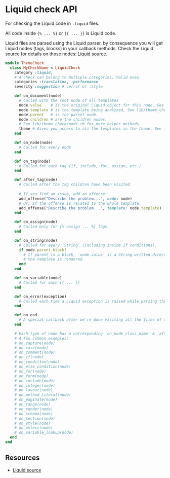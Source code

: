 # Liquid check API

For checking the Liquid code in `.liquid` files.

All code inside `{% ... %}` or `{{ ... }}` is Liquid code.

Liquid files are parsed using the Liquid parser, by consequence you will get Liquid nodes (tags, blocks) in your callback methods. Check the Liquid source for details on those nodes: [Liquid source][liquidsource].


```ruby
module ThemeCheck
  class MyCheckName < LiquidCheck
    category :liquid,
    # A check can belong to multiple categories. Valid ones:
    categories :translation, :performance
    severity :suggestion # :error or :style

    def on_document(node)
      # Called with the root node of all templates
      node.value    # is the original Liquid object for this node. See Liquid source code for details.
      node.template # is the template being analyzed, See lib/theme_check/template.rb.
      node.parent   # is the parent node.
      node.children # are the children nodes.
      # See lib/theme_check/node.rb for more helper methods
      theme # Gives you access to all the templates in the theme. See lib/theme_check/theme.rb.
    end

    def on_node(node)
      # Called for every node
    end

    def on_tag(node)
      # Called for each tag (if, include, for, assign, etc.)
    end

    def after_tag(node)
      # Called after the tag children have been visited
      
      # If you find an issue, add an offense:
      add_offense("Describe the problem...", node: node)
      # Or, if the offense is related to the whole template:
      add_offense("Describe the problem...", template: node.template)
    end

    def on_assign(node)
      # Called only for {% assign ... %} tags
    end

    def on_string(node)
      # Called for every `String` (including inside if conditions).
      if node.parent.block?
        # If parent is a block, `node.value` is a String written directly to the output when
        # the template is rendered.
      end
    end

    def on_variable(node)
      # Called for each {{ ... }}
    end

    def on_error(exception)
      # Called each time a Liquid exception is raised while parsing the template
    end

    def on_end
      # A special callback after we're done visiting all the files of the theme
    end

    # Each type of node has a corresponding `on_node_class_name` & `after_node_class_name`
    # A few common examples:
    # on_capture(node)
    # on_case(node)
    # on_comment(node)
    # on_if(node)
    # on_condition(node)
    # on_else_condition(node)
    # on_for(node)
    # on_form(node)
    # on_include(node)
    # on_integer(node)
    # on_layout(node)
    # on_method_literal(node)
    # on_paginate(node)
    # on_range(node)
    # on_render(node)
    # on_schema(node)
    # on_section(node)
    # on_style(node)
    # on_unless(node)
    # on_variable_lookup(node)
  end
end
```

## Resources

- [Liquid source][liquidsource]

[liquidsource]: https://github.com/Shopify/liquid/tree/master/lib/liquid
